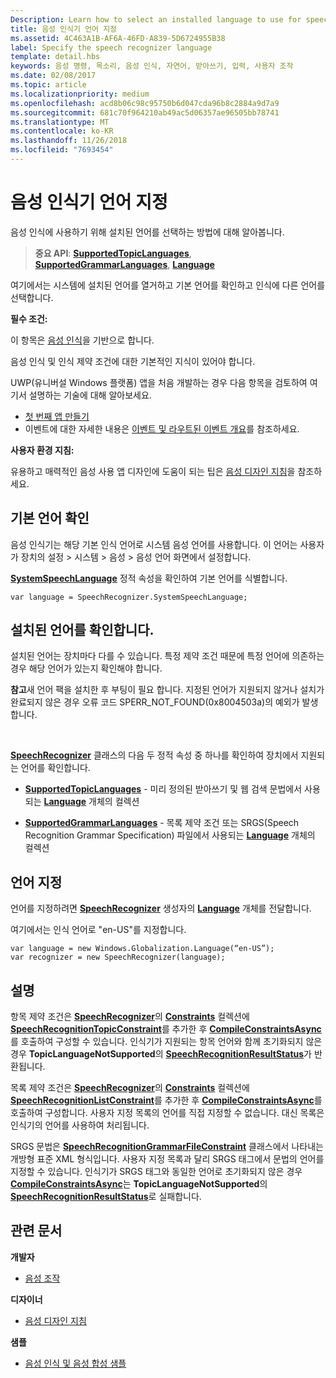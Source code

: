 ```yaml
---
Description: Learn how to select an installed language to use for speech recognition.
title: 음성 인식기 언어 지정
ms.assetid: 4C463A1B-AF6A-46FD-A839-5D6724955B38
label: Specify the speech recognizer language
template: detail.hbs
keywords: 음성 명령, 목소리, 음성 인식, 자연어, 받아쓰기, 입력, 사용자 조작
ms.date: 02/08/2017
ms.topic: article
ms.localizationpriority: medium
ms.openlocfilehash: acd8b06c98c95750b6d047cda96b8c2884a9d7a9
ms.sourcegitcommit: 681c70f964210ab49ac5d06357ae96505bb78741
ms.translationtype: MT
ms.contentlocale: ko-KR
ms.lasthandoff: 11/26/2018
ms.locfileid: "7693454"
---
```

# <a name="specify-the-speech-recognizer-language"></a>음성 인식기 언어 지정


음성 인식에 사용하기 위해 설치된 언어를 선택하는 방법에 대해 알아봅니다.

> **중요 API**: [**SupportedTopicLanguages**](https://msdn.microsoft.com/library/windows/apps/dn653251), [**SupportedGrammarLanguages**](https://msdn.microsoft.com/library/windows/apps/dn653250), [**Language**](https://msdn.microsoft.com/library/windows/apps/br206804)


여기에서는 시스템에 설치된 언어를 열거하고 기본 언어를 확인하고 인식에 다른 언어를 선택합니다.

**필수 조건:**

이 항목은 [음성 인식](speech-recognition.md)을 기반으로 합니다.

음성 인식 및 인식 제약 조건에 대한 기본적인 지식이 있어야 합니다.

UWP(유니버설 Windows 플랫폼) 앱을 처음 개발하는 경우 다음 항목을 검토하여 여기서 설명하는 기술에 대해 알아보세요.

-   [첫 번째 앱 만들기](https://msdn.microsoft.com/library/windows/apps/bg124288)
-   이벤트에 대한 자세한 내용은 [이벤트 및 라우트된 이벤트 개요](https://msdn.microsoft.com/library/windows/apps/mt185584)를 참조하세요.

**사용자 환경 지침:**

유용하고 매력적인 음성 사용 앱 디자인에 도움이 되는 팁은 [음성 디자인 지침](https://msdn.microsoft.com/library/windows/apps/dn596121)을 참조하세요.

## <a name="identify-the-default-language"></a>기본 언어 확인


음성 인식기는 해당 기본 인식 언어로 시스템 음성 언어를 사용합니다. 이 언어는 사용자가 장치의 설정 &gt; 시스템 &gt; 음성 &gt; 음성 언어 화면에서 설정합니다.

[**SystemSpeechLanguage**](https://msdn.microsoft.com/library/windows/apps/dn653252) 정적 속성을 확인하여 기본 언어를 식별합니다.

```CSharp
var language = SpeechRecognizer.SystemSpeechLanguage; 
```

## <a name="confirm-an-installed-language"></a>설치된 언어를 확인합니다.


설치된 언어는 장치마다 다를 수 있습니다. 특정 제약 조건 때문에 특정 언어에 의존하는 경우 해당 언어가 있는지 확인해야 합니다.

**참고**새 언어 팩을 설치한 후 부팅이 필요 합니다. 지정된 언어가 지원되지 않거나 설치가 완료되지 않은 경우 오류 코드 SPERR\_NOT\_FOUND(0x8004503a)의 예외가 발생합니다.

 

[**SpeechRecognizer**](https://msdn.microsoft.com/library/windows/apps/dn653226) 클래스의 다음 두 정적 속성 중 하나를 확인하여 장치에서 지원되는 언어를 확인합니다.

-   [**SupportedTopicLanguages**](https://msdn.microsoft.com/library/windows/apps/dn653251) - 미리 정의된 받아쓰기 및 웹 검색 문법에서 사용되는 [**Language**](https://msdn.microsoft.com/library/windows/apps/br206804) 개체의 컬렉션

-   [**SupportedGrammarLanguages**](https://msdn.microsoft.com/library/windows/apps/dn653250) - 목록 제약 조건 또는 SRGS(Speech Recognition Grammar Specification) 파일에서 사용되는 [**Language**](https://msdn.microsoft.com/library/windows/apps/br206804) 개체의 컬렉션

## <a name="specify-a-language"></a>언어 지정


언어를 지정하려면 [**SpeechRecognizer**](https://msdn.microsoft.com/library/windows/apps/br206804) 생성자의 [**Language**](https://msdn.microsoft.com/library/windows/apps/dn653226) 개체를 전달합니다.

여기에서는 인식 언어로 "en-US"를 지정합니다.


```CSharp
var language = new Windows.Globalization.Language(“en-US”); 
var recognizer = new SpeechRecognizer(language); 
```

## <a name="remarks"></a>설명


항목 제약 조건은 [**SpeechRecognizer**](https://msdn.microsoft.com/library/windows/apps/dn631446)의 [**Constraints**](https://msdn.microsoft.com/library/windows/apps/dn653241) 컬렉션에 [**SpeechRecognitionTopicConstraint**](https://msdn.microsoft.com/library/windows/apps/dn653226)를 추가한 후 [**CompileConstraintsAsync**](https://msdn.microsoft.com/library/windows/apps/dn653240)를 호출하여 구성할 수 있습니다. 인식기가 지원되는 항목 언어와 함께 초기화되지 않은 경우 **TopicLanguageNotSupported**의 [**SpeechRecognitionResultStatus**](https://msdn.microsoft.com/library/windows/apps/dn631433)가 반환됩니다.

목록 제약 조건은 [**SpeechRecognizer**](https://msdn.microsoft.com/library/windows/apps/dn631421)의 [**Constraints**](https://msdn.microsoft.com/library/windows/apps/dn653241) 컬렉션에 [**SpeechRecognitionListConstraint**](https://msdn.microsoft.com/library/windows/apps/dn653226)를 추가한 후 [**CompileConstraintsAsync**](https://msdn.microsoft.com/library/windows/apps/dn653240)를 호출하여 구성합니다. 사용자 지정 목록의 언어를 직접 지정할 수 없습니다. 대신 목록은 인식기의 언어를 사용하여 처리됩니다.

SRGS 문법은 [**SpeechRecognitionGrammarFileConstraint**](https://msdn.microsoft.com/library/windows/apps/dn631412) 클래스에서 나타내는 개방형 표준 XML 형식입니다. 사용자 지정 목록과 달리 SRGS 태그에서 문법의 언어를 지정할 수 있습니다. 인식기가 SRGS 태그와 동일한 언어로 초기화되지 않은 경우 [**CompileConstraintsAsync**](https://msdn.microsoft.com/library/windows/apps/dn653240)는 **TopicLanguageNotSupported**의 [**SpeechRecognitionResultStatus**](https://msdn.microsoft.com/library/windows/apps/dn631433)로 실패합니다.

## <a name="related-articles"></a>관련 문서

**개발자**

* [음성 조작](speech-interactions.md)

**디자이너**

* [음성 디자인 지침](https://msdn.microsoft.com/library/windows/apps/dn596121)

**샘플**

* [음성 인식 및 음성 합성 샘플](http://go.microsoft.com/fwlink/p/?LinkID=619897)
 

 




